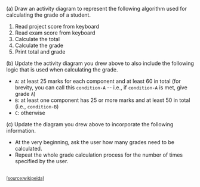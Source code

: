 <panel header="{{ icon_Q }} Model the algorithms of calculating grades">

(a) Draw an activity diagram to represent the following algorithm used for calculating the grade of a student.

1. Read project score from keyboard
1. Read exam score from keyboard
1. Calculate the total
1. Calculate the grade
1. Print total and grade

(b) Update the activity diagram you drew above to also include the following logic that is used when calculating the grade.
* `A`: at least 25 marks for each component and at least 60 in total (for brevity, you can call this `condition-A` -- i.e., if `condition-A` is met, give grade `A`)
* `B`: at least one component has 25 or more marks and at least 50 in total (i.e., `condition-B`)
* `C`: otherwise


(c) Update the diagram you drew above to incorporate the following information.

* At the very beginning, ask the user how many grades need to be calculated.
* Repeat the whole grade calculation process for the number of times specified by the user.


<panel type="seamless" header="Example Activity Diagram" minimized>

<pic eager src="https://upload.wikimedia.org/wikipedia/commons/e/e7/Activity_conducting.svg"><br>
<sub>[[source:wikipeida](https://en.wikipedia.org/wiki/Activity_diagram)]</sub>
</panel>

</panel>
